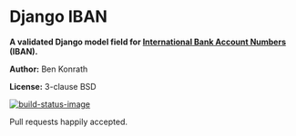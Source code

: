 # Django IBAN

**A validated Django model field for [International Bank Account Numbers](https://en.wikipedia.org/wiki/International_Bank_Account_Number) (IBAN).**

**Author:** Ben Konrath

**License:** 3-clause BSD

[![build-status-image]][travis]

Pull requests happily accepted.

[build-status-image]: https://secure.travis-ci.org/benkonrath/django-iban.png?branch=master
[travis]: http://travis-ci.org/benkonrath/django-iban?branch=master